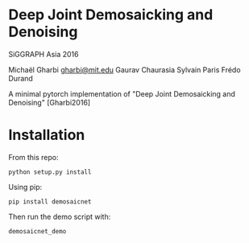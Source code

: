 # Deep Joint Demosaicking and Denoising
SiGGRAPH Asia 2016

Michaël Gharbi gharbi@mit.edu Gaurav Chaurasia Sylvain Paris Frédo Durand

A minimal pytorch implementation of "Deep Joint Demosaicking and Denoising" [Gharbi2016]

# Installation

From this repo:

```shell
python setup.py install
```

Using pip:

```shell
pip install demosaicnet
```

Then run the demo script with:

```shell
demosaicnet_demo
```
